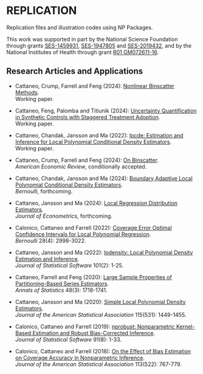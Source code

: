 # REPLICATION

Replication files and illustration codes using NP Packages.

This work was supported in part by the National Science Foundation through grants [SES-1459931](https://www.nsf.gov/awardsearch/showAward?AWD_ID=1459931), [SES-1947805](https://www.nsf.gov/awardsearch/showAward?AWD_ID=1947805) and [SES-2019432](https://www.nsf.gov/awardsearch/showAward?AWD_ID=2019432), and by the National Institutes of Health through grant [R01 GM072611-16](https://reporter.nih.gov/project-details/10093056).

## Research Articles and Applications

- Cattaneo, Crump, Farrell and Feng (2024): [Nonlinear Binscatter Methods](https://github.com/nppackages-replication/CCFF_2024_NonlinearBinscatter).<br>
Working paper.

- Cattaneo, Feng, Palomba and Titiunik (2024): [Uncertainty Quantification in Synthetic Controls with Staggered Treatment Adoption](https://github.com/nppackages-replication/CFPT_2024_wp).<br>
Working paper.

- Cattaneo, Chandak, Jansson and Ma (2022): [lpcde: Estimation and Inference for Local Polynomial Conditional Density Estimators](https://github.com/nppackages-replication/CCJM_2022_lpcde).<br>
Working paper.

- Cattaneo, Crump, Farrell and Feng (2024): [On Binscatter](https://github.com/nppackages-replication/CCFF_2024_AER).<br>
_American Economic Review_, conditionally accepted.

- Cattaneo, Chandak, Jansson and Ma (2024): [Boundary Adaptive Local Polynomial Conditional Density Estimators](https://github.com/nppackages-replication/CCJM_2024_Bernoulli).<br>
_Bernoulli_, forthcoming.

- Cattaneo, Jansson and Ma (2024): [Local Regression Distribution Estimators](https://github.com/nppackages-replication/CJM_2024_JOE).<br>
_Journal of Econometrics_, forthcoming.

- Calonico, Cattaneo and Farrell (2022): [Coverage Error Optimal Confidence Intervals for Local Polynomial Regression](https://github.com/nppackages-replication/CCF_2022_Bernoulli).<br>
_Bernoulli_ 28(4): 2998-3022.

- Cattaneo, Jansson and Ma (2022): [lpdensity: Local Polynomial Density Estimation and Inference](https://github.com/nppackages-replication/CJM_2022_JSS).<br>
_Journal of Statistical Software_ 101(2): 1-25.

- Cattaneo, Farrell and Feng (2020): [Large Sample Properties of Partitioning-Based Series Estimators](https://github.com/nppackages-replication/CFF-2020-AOS).<br>
_Annals of Statistics_ 48(3): 1718-1741.

- Cattaneo, Jansson and Ma (2020): [Simple Local Polynomial Density Estimators](https://github.com/nppackages-replication/CJM_2020_JASA).<br>
_Journal of the American Statistical Association_ 115(531): 1449-1455.

- Calonico, Cattaneo and Farrell (2019): [nprobust: Nonparametric Kernel-Based Estimation and Robust Bias-Corrected Inference](https://github.com/nppackages-replication/CCF_2019_JSS).<br>
_Journal of Statistical Software_ 91(8): 1-33.

- Calonico, Cattaneo and Farrell (2018): [On the Effect of Bias Estimation on Coverage Accuracy in Nonparametric Inference](https://github.com/nppackages-replication/CCF_2018_JASA).<br>
_Journal of the American Statistical Association_ 113(522): 767-779.

<br><br>
